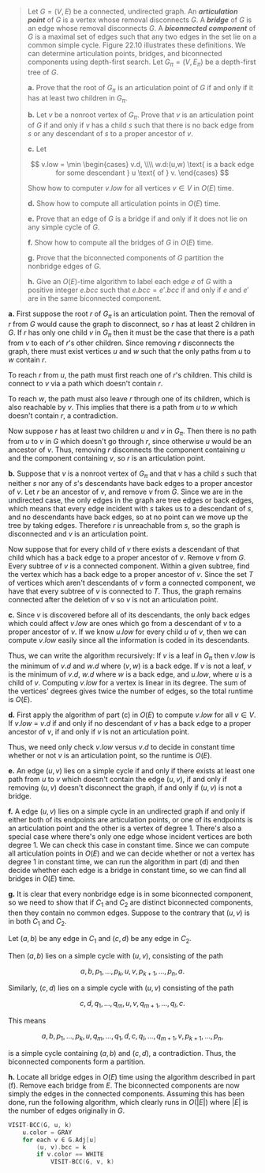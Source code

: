 > Let $G = (V, E)$ be a connected, undirected graph. An **_articulation point_** of $G$ is a vertex whose removal disconnects $G$. A **_bridge_** of $G$ is an edge whose removal disconnects $G$. A **_biconnected component_** of $G$ is a maximal set of edges such that any two edges in the set lie on a common simple cycle. Figure 22.10 illustrates these definitions. We can determine articulation points, bridges, and biconnected components using depth-first search. Let $G_\pi = (V, E_\pi)$ be a depth-first tree of $G$.
>
> **a.** Prove that the root of $G_\pi$ is an articulation point of $G$ if and only if it has at least two children in $G_\pi$.
>
> **b.** Let $v$ be a nonroot vertex of $G_\pi$. Prove that $v$ is an articulation point of $G$ if and only if $v$ has a child $s$ such that there is no back edge from $s$ or any descendant of $s$ to a proper ancestor of $v$.
>
> **c.** Let
>
> $$
> v.low = \min
> \begin{cases}
> v.d, \\\\
> w.d:(u,w) \text{ is a back edge for some descendant } u \text{ of } v.
> \end{cases}
> $$
>
> Show how to computer $v.low$ for all vertices $v \in V$ in $O(E)$ time.
>
> **d.** Show how to compute all articulation points in $O(E)$ time.
>
> **e.** Prove that an edge of $G$ is a bridge if and only if it does not lie on any simple cycle of $G$.
>
> **f.** Show how to compute all the bridges of $G$ in $O(E)$ time.
>
> **g.** Prove that the biconnected components of $G$ partition the nonbridge edges of $G$.
>
> **h.** Give an $O(E)$-time algorithm to label each edge $e$ of $G$ with a positive integer $e.bcc$ such that $e.bcc = e'.bcc$ if and only if $e$ and $e'$ are in the same biconnected component.

**a.** First suppose the root $r$ of $G_\pi$ is an articulation point. Then the removal of $r$ from $G$ would cause the graph to disconnect, so $r$ has at least $2$ children in $G$. If $r$ has only one child $v$ in $G_\pi$ then it must be the case that there is a path from $v$ to each of $r$'s other children. Since removing $r$ disconnects the graph, there must exist vertices $u$ and $w$ such that the only paths from $u$ to $w$ contain $r$.

To reach $r$ from $u$, the path must first reach one of $r$'s children. This child is connect to $v$ via a path which doesn't contain $r$.

To reach $w$, the path must also leave $r$ through one of its children, which is also reachable by $v$. This implies that there is a path from $u$ to $w$ which doesn't contain $r$, a contradiction.

Now suppose $r$ has at least two children $u$ and $v$ in $G_\pi$. Then there is no path from $u$ to $v$ in $G$ which doesn't go through $r$, since otherwise $u$ would be an ancestor of $v$. Thus, removing $r$ disconnects the component containing $u$ and the component containing $v$, so $r$ is an articulation point.

**b.** Suppose that $v$ is a nonroot vertex of $G_\pi$ and that $v$ has a child $s$ such that neither $s$ nor any of $s$'s descendants have back edges to a proper ancestor of $v$. Let $r$ be an ancestor of $v$, and remove $v$ from $G$. Since we are in the undirected case, the only edges in the graph are tree edges or back edges, which means that every edge incident with $s$ takes us to a descendant of $s$, and no descendants have back edges, so at no point can we move up the tree by taking edges. Therefore $r$ is unreachable from $s$, so the graph is disconnected and $v$ is an articulation point.

Now suppose that for every child of $v$ there exists a descendant of that child which has a back edge to a proper ancestor of $v$. Remove $v$ from $G$. Every subtree of $v$ is a connected component. Within a given subtree, find the vertex which has a back edge to a proper ancestor of $v$. Since the set $T$ of vertices which aren't descendants of $v$ form a connected component, we have that every subtree of $v$ is connected to $T$. Thus, the graph remains connected after the deletion of $v$ so $v$ is not an articulation point.

**c.** Since $v$ is discovered before all of its descendants, the only back edges which could affect $v.low$ are ones which go from a descendant of $v$ to a proper ancestor of $v$. If we know $u.low$ for every child $u$ of $v$, then we can compute $v.low$ easily since all the information is coded in its descendants.

Thus, we can write the algorithm recursively: If $v$ is a leaf in $G_\pi$ then $v.low$ is the minimum of $v.d$ and $w.d$ where $(v, w)$ is a back edge. If $v$ is not a leaf, $v$ is the minimum of $v.d$, $w.d$ where $w$ is a back edge, and $u.low$, where $u$ is a child of $v$. Computing $v.low$ for a vertex is linear in its degree. The sum of the vertices' degrees gives twice the number of edges, so the total runtime is $O(E)$.

**d.** First apply the algorithm of part \(c\) in $O(E)$ to compute $v.low$ for all $v \in V$. If $v.low$ = $v.d$ if and only if no descendant of $v$ has a back edge to a proper ancestor of $v$, if and only if $v$ is not an articulation point.

Thus, we need only check $v.low$ versus $v.d$ to decide in constant time whether or not $v$ is an articulation point, so the runtime is $O(E)$.

**e.** An edge $(u, v)$ lies on a simple cycle if and only if there exists at least one path from $u$ to $v$ which doesn't contain the edge $(u, v)$, if and only if removing $(u, v)$ doesn't disconnect the graph, if and only if $(u, v)$ is not a bridge.

**f.** A edge $(u, v)$ lies on a simple cycle in an undirected graph if and only if either both of its endpoints are articulation points, or one of its endpoints is an articulation point and the other is a vertex of degree $1$. There's also a special case where there's only one edge whose incident vertices are both degree $1$. We can check this case in constant time. Since we can compute all articulation points in $O(E)$ and we can decide whether or not a vertex has degree $1$ in constant time, we can run the algorithm in part (d) and then decide whether each edge is a bridge in constant time, so we can find all bridges in $O(E)$ time.

**g.** It is clear that every nonbridge edge is in some biconnected component, so we need to show that if $C_1$ and $C_2$ are distinct biconnected components, then they contain no common edges. Suppose to the contrary that $(u, v)$ is in both $C_1$ and $C_2$.

Let $(a, b)$ be any edge in $C_1$ and $(c, d)$ be any edge in $C_2$.

Then $(a, b)$ lies on a simple cycle with $(u, v)$, consisting of the path

$$a, b, p_1, \ldots, p_k, u, v, p_{k + 1}, \ldots, p_n, a.$$

Similarly, $(c, d)$ lies on a simple cycle with $(u, v)$ consisting of the path

$$c, d, q_1, \ldots, q_m, u, v, q_{m + 1}, \ldots, q_l, c.$$

This means

$$a, b, p_1, \ldots, p_k, u, q_m, \ldots, q_1, d, c, q_l , \ldots, q_{m + 1}, v, p_{k + 1}, \ldots, p_n,$$

is a simple cycle containing $(a, b)$ and $(c, d)$, a contradiction. Thus, the biconnected components form a partition.

**h.** Locate all bridge edges in $O(E)$ time using the algorithm described in part (f). Remove each bridge from $E$. The biconnected components are now simply the edges in the connected components. Assuming this has been done, run the following algorithm, which clearly runs in $O(|E|)$ where $|E|$ is the number of edges originally in $G$.

```cpp
VISIT-BCC(G, u, k)
    u.color = GRAY
    for each v ∈ G.Adj[u]
        (u, v).bcc = k
        if v.color == WHITE
            VISIT-BCC(G, v, k)
```
